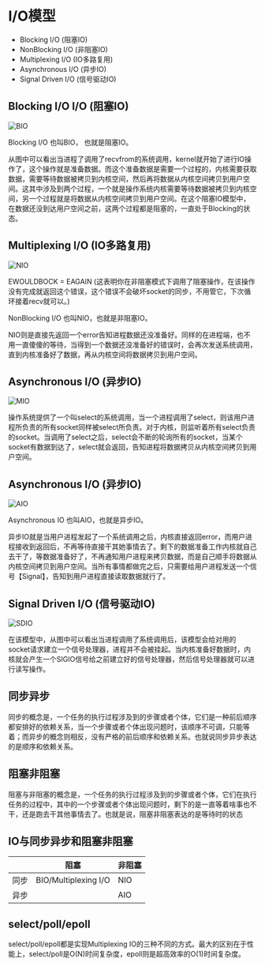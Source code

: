 <!--
 * @Author: your name
 * @Date: 2021-12-13 13:51:59
 * @LastEditTime: 2022-04-01 16:38:32
 * @LastEditors: Please set LastEditors
 * @Description: In User Settings Edit
 * @FilePath: /workspace/Studynote/网络开发笔记/其他.md
-->
# I/O模型

+ Blocking I/O (阻塞IO)
+ NonBlocking I/O (非阻塞IO)
+ Multiplexing I/O (IO多路复用)
+ Asynchronous I/O (异步IO)
+ Signal Driven I/O (信号驱动IO)

## Blocking I/O I/O (阻塞IO)

![BIO](image/BIO.png)

Blocking I/O 也叫BIO， 也就是阻塞IO。

从图中可以看出当进程了调用了recvfrom的系统调用，kernel就开始了进行IO操作了，这个操作就是准备数据。而这个准备数据是需要一个过程的，内核需要获取数据，需要等待数据被拷贝到内核空间，然后再将数据从内核空间拷贝到用户空间。这其中涉及到两个过程，一个就是操作系统内核需要等待数据被拷贝到内核空间，另一个过程就是将数据从内核空间拷贝到用户空间。在这个阻塞IO模型中，在数据还没到达用户空间之前，这两个过程都是阻塞的，一直处于Blocking的状态。

## Multiplexing I/O (IO多路复用)

![NIO](image/NIO.png)

EWOULDBOCK = EAGAIN (这表明你在非阻塞模式下调用了阻塞操作，在该操作没有完成就返回这个错误，这个错误不会破坏socket的同步，不用管它，下次循环接着recv就可以。)

NonBlocking I/O 也叫NIO，也就是非阻塞IO。

NIO则是直接先返回一个error告知进程数据还没准备好。同样的在进程端，也不用一直傻傻的等待，当得到一个数据还没准备好的错误时，会再次发送系统调用，直到内核准备好了数据，再从内核空间将数据拷贝到用户空间。

## Asynchronous I/O (异步IO)

![MIO](image/MIO.png)

操作系统提供了一个叫select的系统调用，当一个进程调用了select，则该用户进程所负责的所有socket同样被select所负责。对于内核，则监听着所有select负责的socket。当调用了select之后，select会不断的轮询所有的socket，当某个socket有数据到达了，select就会返回，告知进程将数据拷贝从内核空间拷贝到用户空间。

## Asynchronous I/O (异步IO)

![AIO](image/AIO.png)

Asynchronous IO 也叫AIO，也就是异步IO。

异步IO就是当用户进程发起了一个系统调用之后，内核直接返回error，而用户进程接收到返回后，不再等待直接干其她事情去了。剩下的数据准备工作内核就自己去干了，等数据准备好了，不再通知用户进程来拷贝数据，而是自己顺手将数据从内核空间拷贝到用户空间。当所有事情都做完之后，只需要给用户进程发送一个信号【Signal】，告知到用户进程直接读取数据就行了。

## Signal Driven I/O (信号驱动IO)

![SDIO](image/SDIO.png)

在该模型中，从图中可以看出当进程调用了系统调用后，该模型会给对用的socket请求建立一个信号处理器，进程并不会被挂起。当内核准备好数据时，内核就会产生一个SIGIO信号给之前建立好的信号处理器，然后信号处理器就可以进行读写操作。

## 同步异步

同步的概念是，一个任务的执行过程涉及到的步骤或者个体，它们是一种前后顺序都安排好的依赖关系，当一个步骤或者个体出现问题时，该顺序不可调，只能等着；而异步的概念则相反，没有严格的前后顺序和依赖关系。也就说同步异步表达的是顺序和依赖关系。

## 阻塞非阻塞

阻塞与非阻塞的概念是，一个任务的执行过程涉及到的步骤或者个体，它们在执行任务的过程中，其中的一个步骤或者个体出现问题时，剩下的是一直等着啥事也不干，还是跑去干其他事情去了。也就是说，阻塞非阻塞表达的是等待时的状态

## IO与同步异步和阻塞非阻塞
|      | 阻塞                 | 非阻塞 |
| ---- | -------------------- | ------ |
| 同步 | BIO/Multiplexing I/O | NIO    |
| 异步 |                      | AIO    |

## select/poll/epoll

select/poll/epoll都是实现Multiplexing IO的三种不同的方式。最大的区别在于性能上，select/poll是O(N)时间复杂度，epoll则是超高效率的O(1)时间复杂度。

